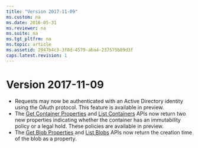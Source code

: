 ```yaml
---
title: "Version 2017-11-09"
ms.custom: na
ms.date: 2016-05-31
ms.reviewer: na
ms.suite: na
ms.tgt_pltfrm: na
ms.topic: article
ms.assetid: 2947b4c3-3f8d-4579-aba4-237575b89d3f
caps.latest.revision: 1
---
```

# Version 2017-11-09

- Requests may now be authenticated with an Active Directory identity using the OAuth protocol. This feature is available in preview.
- The [Get Container Properties](Get-Container-Properties.md) and [List Containers](List-Containers2.md) APIs now return two new properties indicating whether the container has an immutability policy or a legal hold. These policies are available in preview.
- The [Get Blob Properties](Get-Blob-Properties.md) and [List Blobs](List-Blobs.md) APIs now return the creation time of the blob as a property.
